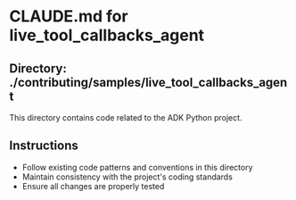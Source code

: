 # CLAUDE.md for live_tool_callbacks_agent

## Directory: ./contributing/samples/live_tool_callbacks_agent

This directory contains code related to the ADK Python project.

## Instructions
- Follow existing code patterns and conventions in this directory
- Maintain consistency with the project's coding standards
- Ensure all changes are properly tested
